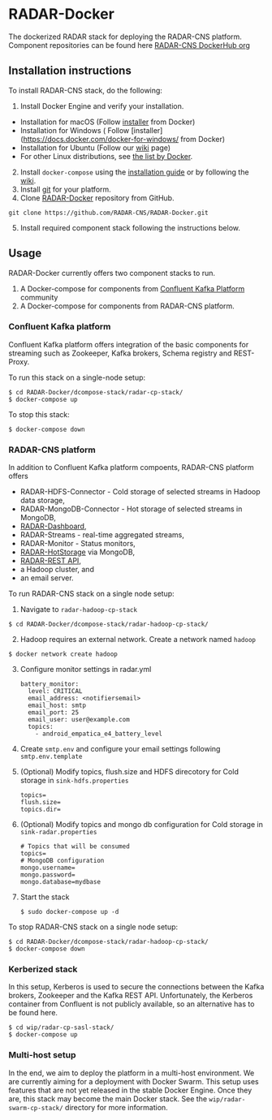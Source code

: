 # RADAR-Docker

The dockerized RADAR stack for deploying the RADAR-CNS platform. Component repositories can be found here [RADAR-CNS DockerHub org](https://hub.docker.com/u/radarcns/dashboard/)

## Installation instructions 
To install RADAR-CNS stack, do the following: 

1. Install Docker Engine and verify your installation.
  * Installation for macOS (Follow [installer](https://docs.docker.com/engine/installation/mac/) from Docker)
  * Installation for Windows ( Follow [installer](https://docs.docker.com/docker-for-windows/ from Docker)
  * Installation for Ubuntu (Follow our [wiki](https://github.com/RADAR-CNS/RADAR-Docker/wiki/How-to-set-up-docker-on-ubuntu) page)
  * For other Linux distributions, see [the list by Docker](https://docs.docker.com/engine/installation/).
2. Install `docker-compose` using the [installation guide](https://docs.docker.com/compose/install/) or by following the [wiki](https://github.com/RADAR-CNS/RADAR-Docker/wiki/How-to-set-up-docker-on-ubuntu#install-docker-compose).
3. Install [git](https://git-scm.com/book/en/v2/Getting-Started-Installing-Git) for your platform. 
4. Clone [RADAR-Docker](https://github.com/RADAR-CNS/RADAR-Docker) repository from GitHub.

  ```
  git clone https://github.com/RADAR-CNS/RADAR-Docker.git
  ```
5. Install required component stack following the instructions below.   

## Usage

RADAR-Docker currently offers two component stacks to run.

1. A Docker-compose for components from [Confluent Kafka Platform](http://docs.confluent.io/3.1.0/) community 
2. A Docker-compose for components from RADAR-CNS platform.

### Confluent Kafka platform
Confluent Kafka platform offers integration of the basic components for streaming such as Zookeeper, Kafka brokers, Schema registry and REST-Proxy. 

To run this stack on a single-node setup:  
```shell
$ cd RADAR-Docker/dcompose-stack/radar-cp-stack/
$ docker-compose up
```

To stop this stack:   
```shell
$ docker-compose down
```
### RADAR-CNS platform

In addition to Confluent Kafka platform compoents, RADAR-CNS platform offers 
* RADAR-HDFS-Connector - Cold storage of selected streams in Hadoop data storage,
* RADAR-MongoDB-Connector - Hot storage of selected streams in MongoDB,
* [RADAR-Dashboard](https://github.com/RADAR-CNS/RADAR-Dashboard),
* RADAR-Streams - real-time aggregated streams,
* RADAR-Monitor - Status monitors,
* [RADAR-HotStorage](https://github.com/RADAR-CNS/RADAR-HotStorage) via MongoDB, 
* [RADAR-REST API](https://github.com/RADAR-CNS/RADAR-RestApi),
* a Hadoop cluster, and
* an email server.

To run RADAR-CNS stack on a single node setup:
 1. Navigate to `radar-hadoop-cp-stack`
 
   ```shell
   $ cd RADAR-Docker/dcompose-stack/radar-hadoop-cp-stack/
   ```
 2. Hadoop requires an external network. Create a network named `hadoop`
 
   ```shell
   $ docker network create hadoop
   ```
 3. Configure monitor settings in radar.yml
 
    ```
    battery_monitor:
      level: CRITICAL
      email_address: <notifiersemail>
      email_host: smtp
      email_port: 25
      email_user: user@example.com
      topics:
        - android_empatica_e4_battery_level
     ```
 4. Create `smtp.env` and configure your email settings following `smtp.env.template`
 5. (Optional) Modify topics, flush.size and HDFS direcotory for Cold storage in `sink-hdfs.properties`
 
    ```
    topics=
    flush.size=
    topics.dir=
    ```
 6. (Optional) Modify topics and mongo db configuration  for Cold storage in `sink-radar.properties`
 
    ```
    # Topics that will be consumed
    topics=
    # MongoDB configuration
    mongo.username=
    mongo.password=
    mongo.database=mydbase
    ```
 7. Start the stack 
 
    ```
    $ sudo docker-compose up -d
    ```

To stop RADAR-CNS stack on a single node setup:
```shell
$ cd RADAR-Docker/dcompose-stack/radar-hadoop-cp-stack/
$ docker-compose down
```
### Kerberized stack

In this setup, Kerberos is used to secure the connections between the Kafka brokers, Zookeeper and the Kafka REST API. Unfortunately, the Kerberos container from Confluent is not publicly available, so an alternative has to be found here.

```shell
$ cd wip/radar-cp-sasl-stack/
$ docker-compose up
```

### Multi-host setup

In the end, we aim to deploy the platform in a multi-host environment. We are currently aiming for a deployment with Docker Swarm. This setup uses features that are not yet released in the stable Docker Engine. Once they are, this stack may become the main Docker stack. See the `wip/radar-swarm-cp-stack/` directory for more information.
